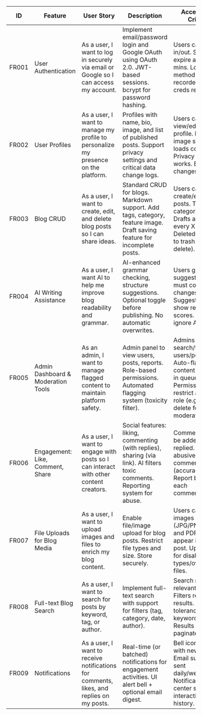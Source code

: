 | ID     | Feature                               | User Story                                                                                 | Description                                                                                                                                       | Acceptance Criteria                                                                                                                                                    | Priority | Notes                                                                                          |
|--------|----------------------------------------|---------------------------------------------------------------------------------------------|---------------------------------------------------------------------------------------------------------------------------------------------------|------------------------------------------------------------------------------------------------------------------------------------------------------------------------|----------|------------------------------------------------------------------------------------------------|
| FR001  | User Authentication                   | As a user, I want to log in securely via email or Google so I can access my account.       | Implement email/password login and Google OAuth using OAuth 2.0. JWT-based sessions. bcrypt for password hashing.                                 | Users can log in/out. Sessions expire after X mins. Login method recorded. Invalid creds rejected.                                                                    | High     | Must pass penetration test and OWASP Top 10 audit.                                             |
| FR002  | User Profiles                         | As a user, I want to manage my profile to personalize my presence on the platform.         | Profiles with name, bio, image, and list of published posts. Support privacy settings and critical data change logs.                              | Users can view/edit their profile. Profile image stored and loads correctly. Privacy toggle works. Email changes logged.                                               | Medium   | Image storage decision: AWS S3 (scalable) vs. local (cheap).                                  |
| FR003  | Blog CRUD                              | As a user, I want to create, edit, and delete blog posts so I can share ideas.             | Standard CRUD for blogs. Markdown support. Add tags, category, feature image. Draft saving feature for incomplete posts.                          | Users can create/edit/delete posts. Tags and categories saved. Drafts auto-save every X minutes. Deleted posts go to trash bin (soft delete).                         | High     | Use prepared SQL statements to prevent injection.                                              |
| FR004  | AI Writing Assistance                 | As a user, I want AI to help me improve blog readability and grammar.                      | AI-enhanced grammar checking, structure suggestions. Optional toggle before publishing. No automatic overwrites.                                  | Users get suggestions but must confirm changes. Suggestions show readability scores. Option to ignore AI.                                                             | Low      | Avoid GPT overload — test tone retention and style preservation.                             |
| FR005  | Admin Dashboard & Moderation Tools    | As an admin, I want to manage flagged content to maintain platform safety.                 | Admin panel to view users, posts, reports. Role-based permissions. Automated flagging system (toxicity filter).                                   | Admins can search/filter users/posts. Auto-flagged content appears in queue. Permissions restrict access by role (e.g., no delete for moderators).                    | High     | Start with manual mod, automate iteratively.                                                   |
| FR006  | Engagement: Like, Comment, Share      | As a user, I want to engage with posts so I can interact with other content creators.      | Social features: liking, commenting (with replies), sharing (via link). AI filters toxic comments. Reporting system for abuse.                    | Comments can be added, liked, replied. AI flags abusive comments (accuracy ≥ X%). Report button on each comment/post.                                                  | Medium   | Measure interaction rate. Ban users after X reports + admin review.                          |
| FR007  | File Uploads for Blog Media           | As a user, I want to upload images and files to enrich my blog content.                    | Enable file/image upload for blog posts. Restrict file types and size. Store securely.                                                             | Users can upload images (JPG/PNG/GIF) and PDFs. Files appear inline in post. Upload fails for disallowed types/oversize files.                                         | Medium   | Validate client-side + server-side. Add CDN for delivery.                                     |
| FR008  | Full-text Blog Search                 | As a user, I want to search for posts by keyword, tag, or author.                          | Implement full-text search with support for filters (tag, category, date, author).                                                                | Search returns relevant posts. Filters refine results. Typo-tolerance in keywords. Results are paginated.                                                             | High     | Use indexed search (e.g., ElasticSearch or MySQL FTS).                                        |
| FR009  | Notifications                         | As a user, I want to receive notifications for comments, likes, and replies on my posts.   | Real-time (or batched) notifications for engagement activities. UI alert bell + optional email digest.                                            | Bell icon updates with new activity. Email summary sent daily/weekly. Notification center shows interaction history.                                                  | Low      | Consider push notifications later. Enable opt-in settings.                                   |
